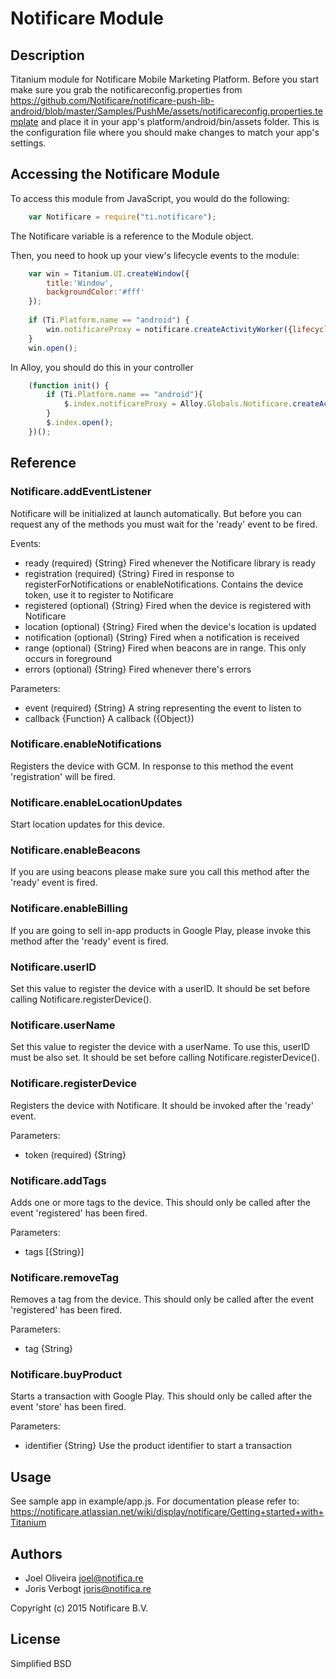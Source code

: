 # Notificare Module

## Description

Titanium module for Notificare Mobile Marketing Platform. Before you start make sure you grab the notificareconfig.properties from https://github.com/Notificare/notificare-push-lib-android/blob/master/Samples/PushMe/assets/notificareconfig.properties.template and place it in your app's platform/android/bin/assets folder. This is the configuration file where you should make changes to match your app's settings.

## Accessing the Notificare Module

To access this module from JavaScript, you would do the following:

```javascript
	var Notificare = require("ti.notificare");
```

The Notificare variable is a reference to the Module object.	

Then, you need to hook up your view's lifecycle events to the module:

```javascript
	var win = Titanium.UI.createWindow({  
	    title:'Window',
	    backgroundColor:'#fff'
	});
	
	if (Ti.Platform.name == "android") {
		win.notificareProxy = notificare.createActivityWorker({lifecycleContainer: win});
	}
	win.open();
```

In Alloy, you should do this in your controller

```javascript
	(function init() {
		if (Ti.Platform.name == "android"){
			$.index.notificareProxy = Alloy.Globals.Notificare.createActivityWorker({lifecycleContainer: $.index});
		}
		$.index.open();
	})();
```

## Reference

### Notificare.addEventListener

Notificare will be initialized at launch automatically. But before you can request any of the methods you must wait for the 'ready' event to be fired. 

Events:
- ready (required) {String} Fired whenever the Notificare library is ready
- registration (required) {String} Fired in response to registerForNotifications or enableNotifications. Contains the device token, use it to register to Notificare
- registered (optional) {String} Fired when the device is registered with Notificare
- location (optional) {String} Fired when the device's location is updated
- notification (optional) {String} Fired when a notification is received
- range (optional) {String} Fired when beacons are in range. This only occurs in foreground
- errors (optional) {String} Fired whenever there's errors

Parameters:

- event (required) {String} A string representing the event to listen to
- callback {Function} A callback ({Object})

### Notificare.enableNotifications

Registers the device with GCM. In response to this method the event 'registration' will be fired.

### Notificare.enableLocationUpdates

Start location updates for this device.

### Notificare.enableBeacons

If you are using beacons please make sure you call this method after the 'ready' event is fired.

### Notificare.enableBilling

If you are going to sell in-app products in Google Play, please invoke this method after the 'ready' event is fired.

### Notificare.userID

Set this value to register the device with a userID. It should be set before calling Notificare.registerDevice().

### Notificare.userName

Set this value to register the device with a userName. To use this, userID must be also set. It should be set before calling Notificare.registerDevice().


### Notificare.registerDevice

Registers the device with Notificare. It should be invoked after the 'ready' event.

Parameters:

- token (required) {String}

### Notificare.addTags

Adds one or more tags to the device. This should only be called after the event 'registered' has been fired.

Parameters:

- tags [{String}]

### Notificare.removeTag

Removes a tag from the device.  This should only be called after the event 'registered' has been fired.

Parameters:

- tag {String}

### Notificare.buyProduct

Starts a transaction with Google Play. This should only be called after the event 'store' has been fired.

Parameters:

- identifier {String} Use the product identifier to start a transaction

## Usage

See sample app in example/app.js. For documentation please refer to: https://notificare.atlassian.net/wiki/display/notificare/Getting+started+with+Titanium


## Authors

- Joel Oliveira <joel@notifica.re>
- Joris Verbogt <joris@notifica.re>

Copyright (c) 2015 Notificare B.V.


## License

Simplified BSD